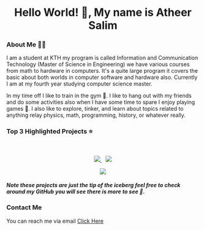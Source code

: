 <h1 align="center">Hello World! 👋, My name is Atheer Salim</h1>

### About Me 🚶‍♂️
I am a student at KTH my program is called Information and Communication Technology (Master of Science in Engineering) we have various courses from math to hardware in computers. It's a quite large program it covers the basic about both worlds in computer software and hardware also. Currently I am at my fourth year studying computer science master.

In my time off I like to train in the gym 💪. I like to hang out with my friends and do some activities also when I have some time to spare I enjoy playing games 👾. I also like to explore, tinker, and learn about topics related to anything relay physics, math, programming, history, or whatever really.

### Top 3 Highlighted Projects ⭐️  
<br>
<div>  
<p align="center">
<a href="https://github.com/Atheer2104/Anime-tracker-public">
<img src="https://github-readme-stats.vercel.app/api/pin/?username=atheer2104&repo=Anime-tracker-public&show_owner=true&theme=react" />
</a>
&ensp;
<a href="https://github.com/Atheer2104/Motivation-Quotes-Widget">
<img src="https://github-readme-stats.vercel.app/api/pin/?username=atheer2104&repo=Motivation-Quotes-Widget-public&show_owner=true&theme=react" />
</a>

<p align="center">
<a href="https://github.com/Atheer2104/MotivationalApp">
<img src="https://github-readme-stats.vercel.app/api/pin/?username=atheer2104&repo=Motivational-Video-Player-Public&show_owner=true&theme=react" />
</a>
</p>
</div>
	
#### _Note these projects are just the tip of the iceberg feel free to check around my GitHub you will see there is more to see 👀._
  
### Contact Me
You can reach me via email [Click Here](mailto:atheer2104@protonmail.com?subject=GitHub)


	
